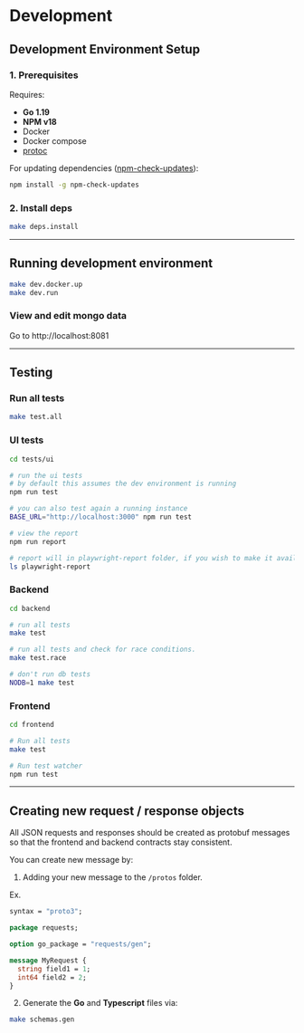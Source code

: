# Development

## Development Environment Setup

### 1. Prerequisites

Requires:

- **Go 1.19**
- **NPM v18**
- Docker
- Docker compose
- [protoc](https://grpc.io/docs/protoc-installation/)


For updating dependencies ([npm-check-updates](https://github.com/raineorshine/npm-check-updates)):
```bash
npm install -g npm-check-updates
```

### 2. Install deps

```bash
make deps.install
```

---

## Running development environment

```bash
make dev.docker.up
make dev.run

```

### View and edit mongo data

Go to http://localhost:8081

---

## Testing

### Run all tests

```bash
make test.all
```

### UI tests

```bash
cd tests/ui

# run the ui tests
# by default this assumes the dev environment is running
npm run test

# you can also test again a running instance
BASE_URL="http://localhost:3000" npm run test

# view the report
npm run report

# report will in playwright-report folder, if you wish to make it available elsewhere
ls playwright-report
```

### Backend

```bash
cd backend

# run all tests
make test

# run all tests and check for race conditions.
make test.race

# don't run db tests
NODB=1 make test
```

### Frontend

```bash
cd frontend

# Run all tests
make test

# Run test watcher
npm run test
```

---

## Creating new request / response objects

All JSON requests and responses should be created as protobuf messages so that the frontend and backend contracts stay
consistent.

You can create new message by:

1. Adding your new message to the `/protos` folder.

Ex.

```protobuf
syntax = "proto3";

package requests;

option go_package = "requests/gen";

message MyRequest {
  string field1 = 1;
  int64 field2 = 2;
}
```

2. Generate the **Go** and **Typescript** files via:

```bash
make schemas.gen
```